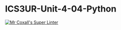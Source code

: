 # ICS3UR-Unit-4-04-Python

[![Mr Coxall's Super Linter](https://github.com/KaitlynIp64/ICS3UR-Unit-4-04-Python/workflows/Mr%20Coxall's%20Super%20Linter/badge.svg)](https://github.com/KaitlynIp64/ICS3UR-Unit-4-04-Python/actions/)
